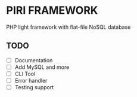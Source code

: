 # PIRI FRAMEWORK
PHP light framework with flat-file NoSQL database


## TODO

- [ ] Documentation
- [ ] Add MySQL and more
- [ ] CLI Tool
- [ ] Error handler
- [ ] Testing support